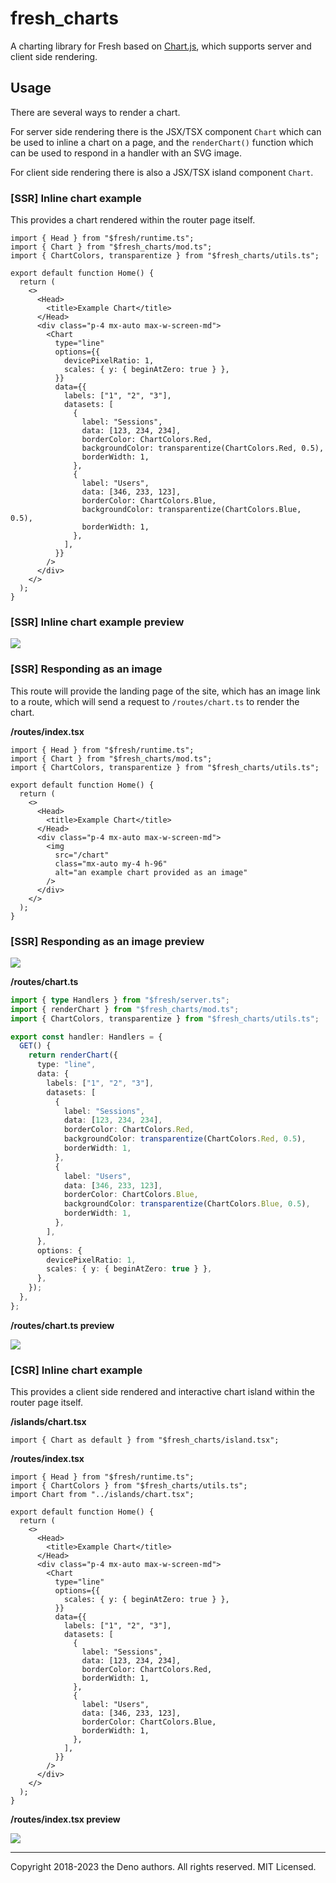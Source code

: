 # fresh_charts

A charting library for Fresh based on [Chart.js](https://www.chartjs.org/),
which supports server and client side rendering.

## Usage

There are several ways to render a chart.

For server side rendering there is the JSX/TSX component `Chart` which can be
used to inline a chart on a page, and the `renderChart()` function which can be
used to respond in a handler with an SVG image.

For client side rendering there is also a JSX/TSX island component `Chart`.

### [SSR] Inline chart example

This provides a chart rendered within the router page itself.

```tsx
import { Head } from "$fresh/runtime.ts";
import { Chart } from "$fresh_charts/mod.ts";
import { ChartColors, transparentize } from "$fresh_charts/utils.ts";

export default function Home() {
  return (
    <>
      <Head>
        <title>Example Chart</title>
      </Head>
      <div class="p-4 mx-auto max-w-screen-md">
        <Chart
          type="line"
          options={{
            devicePixelRatio: 1,
            scales: { y: { beginAtZero: true } },
          }}
          data={{
            labels: ["1", "2", "3"],
            datasets: [
              {
                label: "Sessions",
                data: [123, 234, 234],
                borderColor: ChartColors.Red,
                backgroundColor: transparentize(ChartColors.Red, 0.5),
                borderWidth: 1,
              },
              {
                label: "Users",
                data: [346, 233, 123],
                borderColor: ChartColors.Blue,
                backgroundColor: transparentize(ChartColors.Blue, 0.5),
                borderWidth: 1,
              },
            ],
          }}
        />
      </div>
    </>
  );
}
```

### [SSR] Inline chart example preview

![](./images/preview1.svg)

### [SSR] Responding as an image

This route will provide the landing page of the site, which has an image link to
a route, which will send a request to `/routes/chart.ts` to render the chart.

**/routes/index.tsx**

```tsx
import { Head } from "$fresh/runtime.ts";
import { Chart } from "$fresh_charts/mod.ts";
import { ChartColors, transparentize } from "$fresh_charts/utils.ts";

export default function Home() {
  return (
    <>
      <Head>
        <title>Example Chart</title>
      </Head>
      <div class="p-4 mx-auto max-w-screen-md">
        <img
          src="/chart"
          class="mx-auto my-4 h-96"
          alt="an example chart provided as an image"
        />
      </div>
    </>
  );
}
```

### [SSR] Responding as an image preview

![](./images/preview2.svg)

**/routes/chart.ts**

```ts
import { type Handlers } from "$fresh/server.ts";
import { renderChart } from "$fresh_charts/mod.ts";
import { ChartColors, transparentize } from "$fresh_charts/utils.ts";

export const handler: Handlers = {
  GET() {
    return renderChart({
      type: "line",
      data: {
        labels: ["1", "2", "3"],
        datasets: [
          {
            label: "Sessions",
            data: [123, 234, 234],
            borderColor: ChartColors.Red,
            backgroundColor: transparentize(ChartColors.Red, 0.5),
            borderWidth: 1,
          },
          {
            label: "Users",
            data: [346, 233, 123],
            borderColor: ChartColors.Blue,
            backgroundColor: transparentize(ChartColors.Blue, 0.5),
            borderWidth: 1,
          },
        ],
      },
      options: {
        devicePixelRatio: 1,
        scales: { y: { beginAtZero: true } },
      },
    });
  },
};
```

**/routes/chart.ts preview**

![](./images/preview3.svg)

### [CSR] Inline chart example

This provides a client side rendered and interactive chart island within the
router page itself.

**/islands/chart.tsx**

```tsx
import { Chart as default } from "$fresh_charts/island.tsx";
```

**/routes/index.tsx**

```tsx
import { Head } from "$fresh/runtime.ts";
import { ChartColors } from "$fresh_charts/utils.ts";
import Chart from "../islands/chart.tsx";

export default function Home() {
  return (
    <>
      <Head>
        <title>Example Chart</title>
      </Head>
      <div class="p-4 mx-auto max-w-screen-md">
        <Chart
          type="line"
          options={{
            scales: { y: { beginAtZero: true } },
          }}
          data={{
            labels: ["1", "2", "3"],
            datasets: [
              {
                label: "Sessions",
                data: [123, 234, 234],
                borderColor: ChartColors.Red,
                borderWidth: 1,
              },
              {
                label: "Users",
                data: [346, 233, 123],
                borderColor: ChartColors.Blue,
                borderWidth: 1,
              },
            ],
          }}
        />
      </div>
    </>
  );
}
```

**/routes/index.tsx preview**

![](./images/preview4.png)

---

Copyright 2018-2023 the Deno authors. All rights reserved. MIT Licensed.
